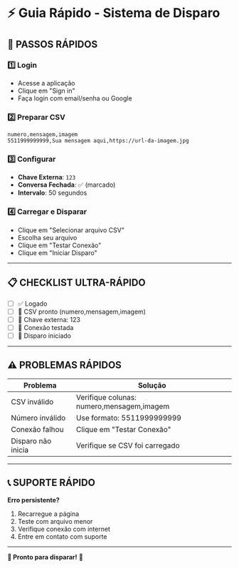 # ⚡ Guia Rápido - Sistema de Disparo

## 🚀 **PASSOS RÁPIDOS**

### 1️⃣ **Login**
- Acesse a aplicação
- Clique em "Sign in"
- Faça login com email/senha ou Google

### 2️⃣ **Preparar CSV**
```csv
numero,mensagem,imagem
5511999999999,Sua mensagem aqui,https://url-da-imagem.jpg
```

### 3️⃣ **Configurar**
- **Chave Externa**: `123`
- **Conversa Fechada**: ✅ (marcado)
- **Intervalo**: 50 segundos

### 4️⃣ **Carregar e Disparar**
- Clique em "Selecionar arquivo CSV"
- Escolha seu arquivo
- Clique em "Testar Conexão"
- Clique em "Iniciar Disparo"

---

## 📋 **CHECKLIST ULTRA-RÁPIDO**

- [ ] ✅ Logado
- [ ] 📁 CSV pronto (numero,mensagem,imagem)
- [ ] 🔑 Chave externa: 123
- [ ] 🔧 Conexão testada
- [ ] 🚀 Disparo iniciado

---

## ⚠️ **PROBLEMAS RÁPIDOS**

| Problema | Solução |
|----------|---------|
| CSV inválido | Verifique colunas: numero,mensagem,imagem |
| Número inválido | Use formato: 5511999999999 |
| Conexão falhou | Clique em "Testar Conexão" |
| Disparo não inicia | Verifique se CSV foi carregado |

---

## 📞 **SUPORTE RÁPIDO**

**Erro persistente?**
1. Recarregue a página
2. Teste com arquivo menor
3. Verifique conexão com internet
4. Entre em contato com suporte

---

**🎯 Pronto para disparar!** 🚀 